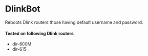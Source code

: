 # DlinkBot
Reboots Dlink routers those having default username and password.
#### Tested on following Dlink routers
- dir-600M
- dir-615
